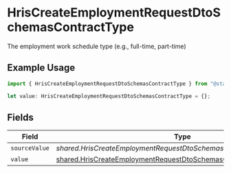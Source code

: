 # HrisCreateEmploymentRequestDtoSchemasContractType

The employment work schedule type (e.g., full-time, part-time)

## Example Usage

```typescript
import { HrisCreateEmploymentRequestDtoSchemasContractType } from "@stackone/stackone-client-ts/sdk/models/shared";

let value: HrisCreateEmploymentRequestDtoSchemasContractType = {};
```

## Fields

| Field                                                                                                                                                 | Type                                                                                                                                                  | Required                                                                                                                                              | Description                                                                                                                                           |
| ----------------------------------------------------------------------------------------------------------------------------------------------------- | ----------------------------------------------------------------------------------------------------------------------------------------------------- | ----------------------------------------------------------------------------------------------------------------------------------------------------- | ----------------------------------------------------------------------------------------------------------------------------------------------------- |
| `sourceValue`                                                                                                                                         | *shared.HrisCreateEmploymentRequestDtoSchemasContractTypeSourceValue*                                                                                 | :heavy_minus_sign:                                                                                                                                    | N/A                                                                                                                                                   |
| `value`                                                                                                                                               | [shared.HrisCreateEmploymentRequestDtoSchemasContractTypeValue](../../../sdk/models/shared/hriscreateemploymentrequestdtoschemascontracttypevalue.md) | :heavy_minus_sign:                                                                                                                                    | N/A                                                                                                                                                   |